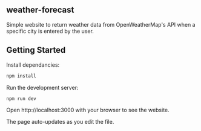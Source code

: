 ## weather-forecast

Simple website to return weather data from OpenWeatherMap's API when a specific city is entered by the user.

## Getting Started

Install dependancies:

```bash
npm install
```

Run the development server:

```bash
npm run dev
```

Open http://localhost:3000 with your browser to see the website.

The page auto-updates as you edit the file.
